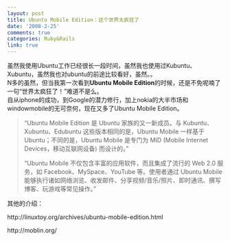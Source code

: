 ```yaml
---
layout: post
title: Ubuntu Mobile Edition：这个世界太疯狂了
date: '2008-2-25'
comments: true
categories: Ruby&Rails
link: true
---
```

<p>虽然我使用Ubuntu工作已经很长一段时间，虽然我也使用过Kubuntu、Xubuntu，虽然我也对ubuntu的前途比较看好，虽然。。<br />
N多的虽然，但当我第一次看到<strong>Ubuntu Mobile Edition</strong>的时候，还是不免呢喃了一句&ldquo;世界太疯狂了！&rdquo;难道不是么。<br />
<img src="http://www.ubuntu.com/files/u1/html-small.jpg" alt="" /><br />
自从iphone的成功，到Google的潜力修行，加上nokia的大半市场和windowmobile的无可奈何，现在又多了Ubuntu Mobile Edition。</p>
<blockquote>
<p>&ldquo;Ubuntu Mobile Edition 是 Ubuntu 家族的又一新成员。与 Kubuntu、Xubuntu、Edubuntu 这些版本相同的是，Ubuntu Mobile 一样基于 Ubuntu；不同的是，Ubuntu Mobile 是专门为 MID (Mobile Internet Devices，移动互联网设备) 而设计的。&rdquo;</p>
<p>&ldquo;Ubuntu Mobile 不仅包含丰富的应用软件，而且集成了流行的 Web 2.0 服务，如 Facebook、MySpace、YouTube 等。使用者通过 Ubuntu Mobile 能够执行诸如网络浏览、收发邮件、分享视频/音乐/照片、即时通讯、撰写博客、玩游戏等常见操作。&rdquo;</p>
</blockquote>
<p>其他的介绍：</p>
<p>http://linuxtoy.org/archives/ubuntu-mobile-edition.html</p>
<p>http://moblin.org/</p>

